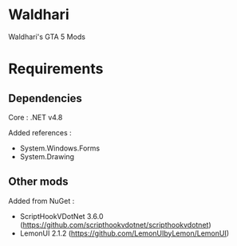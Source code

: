 # Waldhari
Waldhari's GTA 5 Mods

# Requirements
## Dependencies
Core : .NET v4.8

Added references :
- System.Windows.Forms
- System.Drawing

## Other mods
Added from NuGet :
- ScriptHookVDotNet 3.6.0 (https://github.com/scripthookvdotnet/scripthookvdotnet)
- LemonUI 2.1.2 (https://github.com/LemonUIbyLemon/LemonUI)

